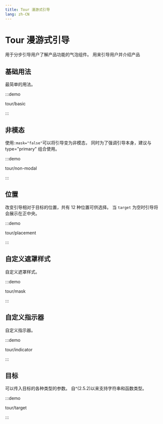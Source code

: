 ```yaml
---
title: Tour 漫游式引导
lang: zh-CN
---
```


# Tour 漫游式引导

用于分步引导用户了解产品功能的气泡组件。 用来引导用户并介绍产品

## 基础用法

最简单的用法。

:::demo

tour/basic

:::

## 非模态

使用`:mask="false"`可以将引导变为非模态， 同时为了强调引导本身，建议与 type="primary" 组合使用。

:::demo

tour/non-modal

:::

## 位置

改变引导相对于目标的位置，共有 12 种位置可供选择。 当 `target` 为空时引导将会展示在正中央。

:::demo

tour/placement

:::

## 自定义遮罩样式

自定义遮罩样式。

:::demo

tour/mask

:::

## 自定义指示器

自定义指示器。

:::demo

tour/indicator

:::

## 目标

可以传入目标的各种类型的参数。 自^(2.5.2)以来支持字符串和函数类型。

:::demo

tour/target

:::
